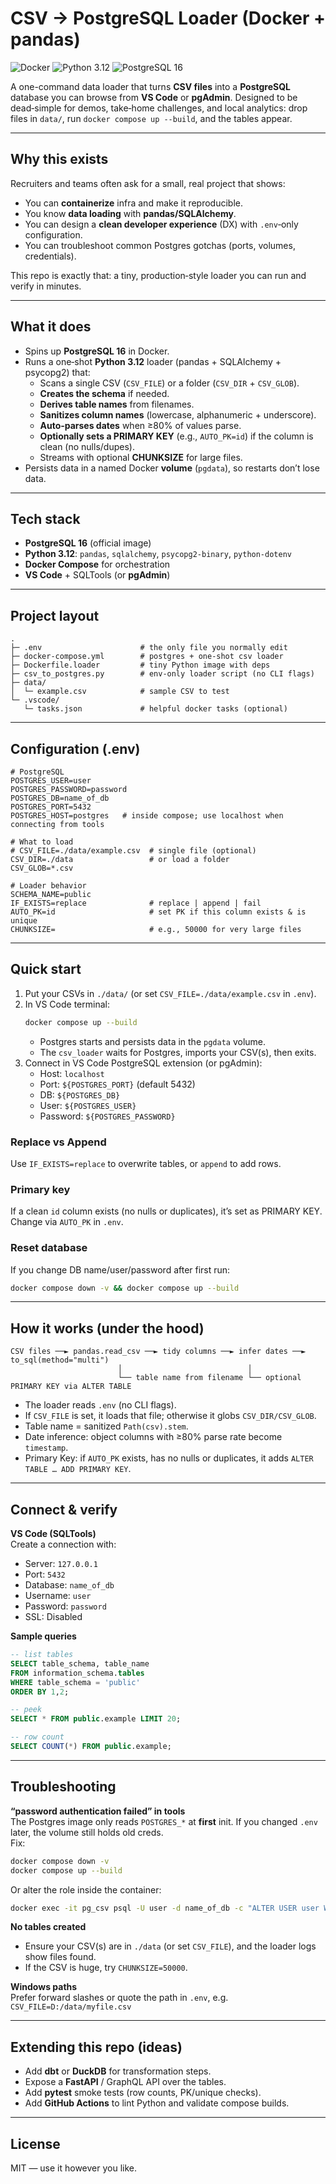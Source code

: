 
# CSV → PostgreSQL Loader (Docker + pandas)

![Docker](https://img.shields.io/badge/Docker-ready-2496ED?logo=docker&logoColor=white)
![Python 3.12](https://img.shields.io/badge/Python-3.12-3776AB?logo=python&logoColor=white)
![PostgreSQL 16](https://img.shields.io/badge/PostgreSQL-16-336791?logo=postgresql&logoColor=white)

A one-command data loader that turns **CSV files** into a **PostgreSQL** database you can browse from **VS Code** or **pgAdmin**. Designed to be dead‑simple for demos, take‑home challenges, and local analytics: drop files in `data/`, run `docker compose up --build`, and the tables appear.

---

## Why this exists

Recruiters and teams often ask for a small, real project that shows:
- You can **containerize** infra and make it reproducible.
- You know **data loading** with **pandas/SQLAlchemy**.
- You can design a **clean developer experience** (DX) with `.env`‑only configuration.
- You can troubleshoot common Postgres gotchas (ports, volumes, credentials).

This repo is exactly that: a tiny, production‑style loader you can run and verify in minutes.

---

## What it does

- Spins up **PostgreSQL 16** in Docker.
- Runs a one‑shot **Python 3.12** loader (pandas + SQLAlchemy + psycopg2) that:
  - Scans a single CSV (`CSV_FILE`) or a folder (`CSV_DIR` + `CSV_GLOB`).
  - **Creates the schema** if needed.
  - **Derives table names** from filenames.
  - **Sanitizes column names** (lowercase, alphanumeric + underscore).
  - **Auto‑parses dates** when ≥80% of values parse.
  - **Optionally sets a PRIMARY KEY** (e.g., `AUTO_PK=id`) if the column is clean (no nulls/dupes).
  - Streams with optional **CHUNKSIZE** for large files.
- Persists data in a named Docker **volume** (`pgdata`), so restarts don’t lose data.

---

## Tech stack

- **PostgreSQL 16** (official image)  
- **Python 3.12**: `pandas`, `sqlalchemy`, `psycopg2-binary`, `python-dotenv`  
- **Docker Compose** for orchestration  
- **VS Code** + SQLTools (or **pgAdmin**)

---

## Project layout

```
.
├─ .env                      # the only file you normally edit
├─ docker-compose.yml        # postgres + one-shot csv loader
├─ Dockerfile.loader         # tiny Python image with deps
├─ csv_to_postgres.py        # env-only loader script (no CLI flags)
├─ data/
│  └─ example.csv            # sample CSV to test
└─ .vscode/
   └─ tasks.json             # helpful docker tasks (optional)
```

---

## Configuration (.env)

```dotenv
# PostgreSQL
POSTGRES_USER=user
POSTGRES_PASSWORD=password
POSTGRES_DB=name_of_db
POSTGRES_PORT=5432
POSTGRES_HOST=postgres   # inside compose; use localhost when connecting from tools

# What to load
# CSV_FILE=./data/example.csv  # single file (optional)
CSV_DIR=./data                 # or load a folder
CSV_GLOB=*.csv

# Loader behavior
SCHEMA_NAME=public
IF_EXISTS=replace              # replace | append | fail
AUTO_PK=id                     # set PK if this column exists & is unique
CHUNKSIZE=                     # e.g., 50000 for very large files
```

---

## Quick start

1) Put your CSVs in `./data/` (or set `CSV_FILE=./data/example.csv` in `.env`).  
2) In VS Code terminal:
   ```bash
   docker compose up --build
   ```
   - Postgres starts and persists data in the `pgdata` volume.
   - The `csv_loader` waits for Postgres, imports your CSV(s), then exits.
3) Connect in VS Code PostgreSQL extension (or pgAdmin):
   - Host: `localhost`
   - Port: `${POSTGRES_PORT}` (default 5432)
   - DB: `${POSTGRES_DB}`
   - User: `${POSTGRES_USER}`
   - Password: `${POSTGRES_PASSWORD}`

### Replace vs Append
Use `IF_EXISTS=replace` to overwrite tables, or `append` to add rows.

### Primary key
If a clean `id` column exists (no nulls or duplicates), it’s set as PRIMARY KEY.  
Change via `AUTO_PK` in `.env`.

### Reset database
If you change DB name/user/password after first run:
```bash
docker compose down -v && docker compose up --build
```

---

## How it works (under the hood)

```
CSV files ──► pandas.read_csv ──► tidy columns ──► infer dates ──► to_sql(method="multi")
                        │                            │
                        └── table name from filename └── optional PRIMARY KEY via ALTER TABLE
```

- The loader reads `.env` (no CLI flags).
- If `CSV_FILE` is set, it loads that file; otherwise it globs `CSV_DIR/CSV_GLOB`.
- Table name = sanitized `Path(csv).stem`.
- Date inference: object columns with ≥80% parse rate become `timestamp`.
- Primary Key: if `AUTO_PK` exists, has no nulls or duplicates, it adds `ALTER TABLE … ADD PRIMARY KEY`.

---

## Connect & verify

**VS Code (SQLTools)**  
Create a connection with:
- Server: `127.0.0.1`
- Port: `5432`
- Database: `name_of_db`
- Username: `user`
- Password: `password`
- SSL: Disabled

**Sample queries**
```sql
-- list tables
SELECT table_schema, table_name
FROM information_schema.tables
WHERE table_schema = 'public'
ORDER BY 1,2;

-- peek
SELECT * FROM public.example LIMIT 20;

-- row count
SELECT COUNT(*) FROM public.example;
```

---

## Troubleshooting

**“password authentication failed” in tools**  
The Postgres image only reads `POSTGRES_*` at **first** init. If you changed `.env` later, the volume still holds old creds.  
Fix:  
```bash
docker compose down -v
docker compose up --build
```
Or alter the role inside the container:
```bash
docker exec -it pg_csv psql -U user -d name_of_db -c "ALTER USER user WITH PASSWORD 'password';"
```

**No tables created**  
- Ensure your CSV(s) are in `./data` (or set `CSV_FILE`), and the loader logs show files found.
- If the CSV is huge, try `CHUNKSIZE=50000`.

**Windows paths**  
Prefer forward slashes or quote the path in `.env`, e.g.  
`CSV_FILE=D:/data/myfile.csv`

---

## Extending this repo (ideas)

- Add **dbt** or **DuckDB** for transformation steps.  
- Expose a **FastAPI** / GraphQL API over the tables.  
- Add **pytest** smoke tests (row counts, PK/unique checks).  
- Add **GitHub Actions** to lint Python and validate compose builds.

---

## License

MIT — use it however you like.
